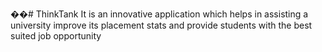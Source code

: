 ��#   T h i n k T a n k 
 
 It is an innovative application which helps in assisting a university improve its placement stats and provide students with the best suited job opportunity
